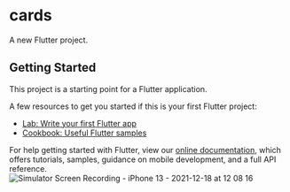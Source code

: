# cards

A new Flutter project.

## Getting Started

This project is a starting point for a Flutter application.

A few resources to get you started if this is your first Flutter project:

- [Lab: Write your first Flutter app](https://flutter.dev/docs/get-started/codelab)
- [Cookbook: Useful Flutter samples](https://flutter.dev/docs/cookbook)

For help getting started with Flutter, view our
[online documentation](https://flutter.dev/docs), which offers tutorials,
samples, guidance on mobile development, and a full API reference.
![Simulator Screen Recording - iPhone 13 - 2021-12-18 at 12 08 16](https://user-images.githubusercontent.com/43413353/146638830-1cd12b18-de10-4e4c-a568-786357ed8039.gif)
